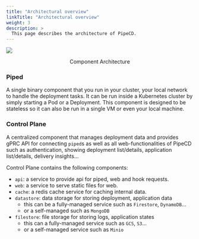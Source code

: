 ```yaml
---
title: "Architectural overview"
linkTitle: "Architectural overview"
weight: 3
description: >
  This page describes the architecture of PipeCD.
---
```


![](/images/architecture-overview.png)
<p style="text-align: center;">
Component Architecture
</p>

### Piped

A single binary component that you run in your cluster, your local network to handle the deployment tasks.
It can be run inside a Kubernetes cluster by simply starting a Pod or a Deployment.
This component is designed to be stateless so it can also be run in a single VM or even your local machine.

### Control Plane

A centralized component that manages deployment data and provides gPRC API for connecting `piped`s as well as all web-functionalities of PipeCD such as
authentication, showing deployment list/details, application list/details, delivery insights...

Control Plane contains the following components:
- `api`: a service to provide api for piped, web and hook requests.
- `web`: a service to serve static files for web.
- `cache`: a redis cache service for caching internal data.
- `datastore`: data storage for storing deployment, application data
  - this can be a fully-managed service such as `Firestore`, `DynamoDB`...
  - or a self-managed such as `MongoDB`
- `filestore`: file storage for storing logs, application states
  - this can a fully-managed service such as `GCS`, `S3`...
  - or a self-managed service such as `Minio`
